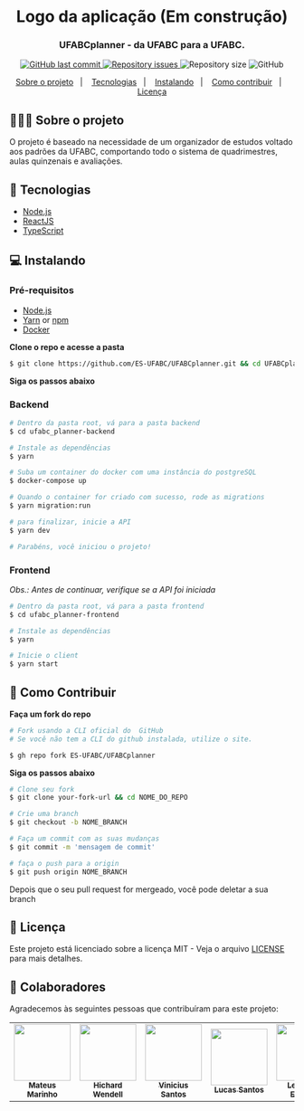 <h1 align="center">
	<!-- <img alt="Logo" src=".github/logo.png" width="200px" /> -->
  Logo da aplicação (Em construção)
</h1>

<h3 align="center">
  UFABCplanner - da UFABC para a UFABC.
</h3>

<p align="center">

<a href="https://github.com/ES-UFABC/UFABCplanner/commits/main">
    <img alt="GitHub last commit" src="https://img.shields.io/github/last-commit/ES-UFABC/UFABCplanner">
  </a>
  
  <a href="https://github.com/ES-UFABC/UFABCplanner/issues">
    <img alt="Repository issues" src="https://img.shields.io/github/issues/ES-UFABC/UFABCplanner">
  </a>

  <img alt="Repository size" src="https://img.shields.io/github/repo-size/ES-UFABC/UFABCplanner">  
  
  <img alt="GitHub" src="https://img.shields.io/github/license/ES-UFABC/UFABCplanner">
</p>

<p align="center">
  <a href="#-sobre-o-projeto">Sobre o projeto</a>&nbsp;&nbsp;&nbsp;|&nbsp;&nbsp;&nbsp;
  <a href="#-tecnologias">Tecnologias</a>&nbsp;&nbsp;&nbsp;|&nbsp;&nbsp;&nbsp;
  <a href="#-instalando">Instalando</a>&nbsp;&nbsp;&nbsp;|&nbsp;&nbsp;&nbsp;
  <a href="#-como-contribuir">Como contribuir</a>&nbsp;&nbsp;&nbsp;|&nbsp;&nbsp;&nbsp;
  <a href="#-Licença">Licença</a>
</p>

## 👨🏻‍💻 Sobre o projeto

<p >O projeto é baseado na necessidade de um organizador de estudos voltado aos padrões da UFABC, comportando todo o sistema de quadrimestres, aulas quinzenais e avaliações.</p>

## 🚀 Tecnologias

- [Node.js](https://nodejs.org/en/)
- [ReactJS](https://reactjs.org/)
- [TypeScript](https://www.typescriptlang.org/)

## 💻 Instalando

### Pré-requisitos

- [Node.js](https://nodejs.org/en/)
- [Yarn](https://classic.yarnpkg.com/) or [npm](https://www.npmjs.com/)
- [Docker](https://www.docker.com/)

**Clone o repo e acesse a pasta**

```bash
$ git clone https://github.com/ES-UFABC/UFABCplanner.git && cd UFABCplanner
```

**Siga os passos abaixo**

### Backend

```bash
# Dentro da pasta root, vá para a pasta backend
$ cd ufabc_planner-backend

# Instale as dependências
$ yarn

# Suba um container do docker com uma instância do postgreSQL
$ docker-compose up

# Quando o container for criado com sucesso, rode as migrations
$ yarn migration:run

# para finalizar, inicie a API
$ yarn dev

# Parabéns, você iniciou o projeto!
```

### Frontend

_Obs.: Antes de continuar, verifique se a API foi iniciada_

```bash
# Dentro da pasta root, vá para a pasta frontend
$ cd ufabc_planner-frontend

# Instale as dependências
$ yarn

# Inicie o client
$ yarn start
```

## 🤔 Como Contribuir

**Faça um fork do repo**

```bash
# Fork usando a CLI oficial do  GitHub
# Se você não tem a CLI do github instalada, utilize o site.

$ gh repo fork ES-UFABC/UFABCplanner
```

**Siga os passos abaixo**

```bash
# Clone seu fork
$ git clone your-fork-url && cd NOME_DO_REPO

# Crie uma branch
$ git checkout -b NOME_BRANCH

# Faça um commit com as suas mudanças
$ git commit -m 'mensagem de commit'

# faça o push para a origin
$ git push origin NOME_BRANCH
```

Depois que o seu pull request for mergeado, você pode deletar a sua branch

## 📝 Licença

Este projeto está licenciado sobre a licença MIT - Veja o arquivo [LICENSE](LICENSE) para mais detalhes.

## 🤝 Colaboradores

Agradecemos às seguintes pessoas que contribuíram para este projeto:

<table>
  <tr>
    <td align="center">
      <a href="https://github.com/marinhomateus">
        <img src="https://github.com/marinhomateus.png" width="100px;"/><br>
        <sub>
          <b>Mateus Marinho</b>
        </sub>
      </a>
    </td>
    <td align="center">
      <a href="https://github.com/wendellhichard">
        <img src="https://github.com/wendellhichard.png" width="100px;"/><br>
        <sub>
          <b>Hichard Wendell</b>
        </sub>
      </a>
    </td>
    <td align="center">
      <a href="https://github.com/ViniciussSantos">
        <img src="https://github.com/ViniciussSantos.png" width="100px;"/><br>
        <sub>
          <b>Vinicius Santos</b>
        </sub>
      </a>
    </td>
    <td align="center">
      <a href="https://github.com/lucasajs">
        <img src="https://github.com/lucasajs.png" width="100px;"/><br>
        <sub>
          <b>Lucas Santos</b>
        </sub>
      </a>
    </td>
    <td align="center">
      <a href="https://github.com/estevesHERE">
        <img src="https://github.com/estevesHERE.png" width="100px;"/><br>
        <sub>
          <b>Leonardo Esteves</b>
        </sub>
      </a>
    </td>
    <td align="center">
      <a href="https://github.com/abacchi00">
        <img src="https://github.com/abacchi00.png" width="100px;"/><br>
        <sub>
          <b>André Bacchi</b>
        </sub>
      </a>
    </td>
  </tr>
</table>
